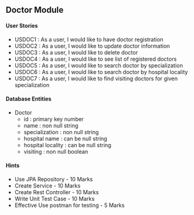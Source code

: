 ## Doctor Module

#### User Stories
- USDOC1 : As a user, I would like to have doctor registration
- USDOC2 : As a user, I would like to update doctor information
- USDOC3 : As a user, I would like to delete doctor
- USDOC4 : As a user, I would like to see list of registered doctors
- USDOC5 : As a user, I would like to search doctor by specialization
- USDOC6 : As a user, I would like to search doctor by hospital locality
- USDOC7 : As a user, I would like to find visiting doctors for given specialization

#### Database Entities
- Doctor 
  - id : primary key number
  - name : non null string 
  - specialization : non null string  
  - hospital name : can be null string
  - hospital locality : can be null string
  - visiting : non null boolean

#### Hints
- Use JPA Repository - 10 Marks
- Create Service - 10 Marks
- Create Rest Controller - 10 Marks
- Write Unit Test Case - 10 Marks
- Effective Use postman for testing - 5 Marks
